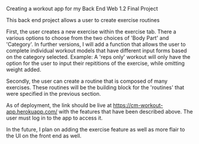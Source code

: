 
Creating a workout app for my Back End Web 1.2 Final Project

This back end project allows a user to create exercise routines

First, the user creates a new exercise within the exercise tab. There a various options to choose from the two choices of 'Body Part' and 'Category'. In further versions, I will add a function that allows the user to complete individual workout models that have different input forms based on the category selected.
Example: A 'reps only' workout will only have the option for the user to input their repititions of the exercise, while omitting weight added.

Secondly, the user can create a routine that is composed of many exercises. These routines will be the building block for the 'routines' that were specified in the previous section.

As of deployment, the link should be live at https://cm-workout-app.herokuapp.com/ with the features that have been described above. The user must log in to the app to access it.

In the future, I plan on adding the exercise feature as well as more flair to the UI on the front end as well.